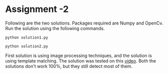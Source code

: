 # Assignment -2


Following are the two solutions. Packages required are Numpy and OpenCv. Run the solution using the following commands.
```shell
python solution1.py
```

```shell
python solution2.py
```

First solution is using image processing techniques, and the solution is using template matching.
The solution was tested on this [video](https://drive.google.com/drive/folders/13DDJDv3dqWqJplUSyqZYQu_vjnNx_VTo). Both the solutions don't work 100%, but they still detect most of them.
